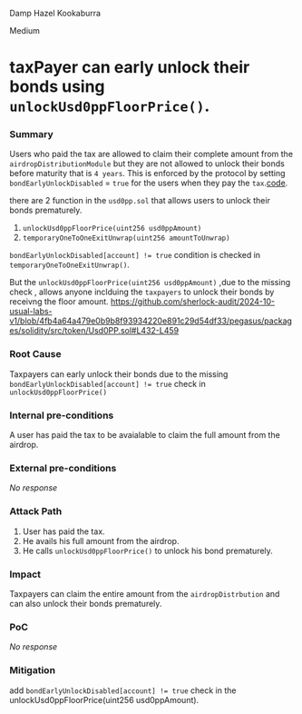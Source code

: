 Damp Hazel Kookaburra

Medium

# taxPayer can early unlock their bonds using `unlockUsd0ppFloorPrice()`.



### Summary

Users who paid the tax are allowed to claim their complete amount  from the `airdropDistributionModule` but they are not allowed to unlock their bonds before maturity that is `4 years`. This is enforced by the protocol by setting `bondEarlyUnlockDisabled` = `true` for the users when they pay the `tax`.[code](https://github.com/sherlock-audit/2024-10-usual-labs-v1/blob/4fb4a64a479e0b9b8f93934220e891c29d54df33/pegasus/packages/solidity/src/airdrop/AirdropTaxCollector.sol#L273).

there are 2 function in the `usd0pp.sol` that allows users to unlock their bonds prematurely.
1. `unlockUsd0ppFloorPrice(uint256 usd0ppAmount)`
2. `temporaryOneToOneExitUnwrap(uint256 amountToUnwrap)`

`bondEarlyUnlockDisabled[account] != true` condition is checked in `temporaryOneToOneExitUnwrap()`.

But the `unlockUsd0ppFloorPrice(uint256 usd0ppAmount)` ,due to the missing check , allows anyone inclduing the `taxpayers` to unlock their bonds by receivng the floor amount.
https://github.com/sherlock-audit/2024-10-usual-labs-v1/blob/4fb4a64a479e0b9b8f93934220e891c29d54df33/pegasus/packages/solidity/src/token/Usd0PP.sol#L432-L459

### Root Cause
 
 Taxpayers can early unlock their bonds due to the missing `bondEarlyUnlockDisabled[account] != true` check in `unlockUsd0ppFloorPrice()`


### Internal pre-conditions
A user has paid the tax to be avaialable to claim the full amount from the airdrop.


### External pre-conditions

_No response_

### Attack Path

1. User has paid the tax.
2. He avails his full amount from the airdrop.
3. He calls `unlockUsd0ppFloorPrice()` to unlock his bond prematurely.

### Impact

Taxpayers can claim the entire amount from the `airdropDistrbution` and can also unlock their bonds prematurely.

### PoC
_No response_

### Mitigation

add `bondEarlyUnlockDisabled[account] != true` check in the unlockUsd0ppFloorPrice(uint256 usd0ppAmount).

